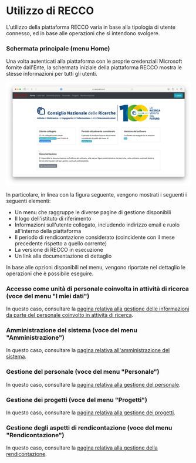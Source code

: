# Utilizzo di RECCO

L'utilizzo della piattaforma RECCO varia in base alla tipologia di utente connesso, ed in base alle operazioni che si intendono svolgere.

### Schermata principale (menu Home) ###

Una volta autenticati alla piattaforma con le proprie credenziali Microsoft fornite dall'Ente, la schermata iniziale della piattaforma RECCO mostra le stesse informazioni per tutti gli utenti.

<img src="img/interfaccia_home.png">

In particolare, in linea con la figura seguente, vengono mostrati i seguenti i seguenti elementi:
* Un menu che raggruppe le diverse pagine di gestione disponibili
* Il logo dell'istituto di riferimento
* Informazioni sull'utente collegato, includendo indirizzo email e ruolo all'interno della piattaforma
* Il periodo di rendicontazione considerato (coincidente con il mese precedente rispetto a quello corrente)
* La versione di RECCO in esecuzione
* Un link alla documentazione di dettaglio

In base alle opzioni disponibili nel menu, vengono riportate nel dettaglio le operazioni che è possibile eseguire.

### Accesso come unità di personale coinvolta in attività di ricerca (voce del menu "I miei dati") ###

In questo caso, consultare la [pagina relativa alla gestione delle informazioni da parte del personale coinvolto in attività di ricerca](utilizzo_my.md).

### Amministrazione del sistema (voce del menu "Amministrazione") ###

In questo caso, consultare la [pagina relativa all'amministrazione del sistema](utilizzo_amministratore.md).

### Gestione del personale (voce del menu "Personale") ###

In questo caso, consultare la [pagina relativa alla gestione del personale](utilizzo_gestionepersonale.md).

### Gestione dei progetti (voce del menu "Progetti") ###

In questo caso, consultare la [pagina relativa alla gestione dei progetti](utilizzo_gestioneprogetti.md).

### Gestione degli aspetti di rendicontazione (voce del menu "Rendicontazione") ###

In questo caso, consultare la [pagina relativa alla gestione della rendicontazione](utilizzo_gestionerendicontazione.md).
